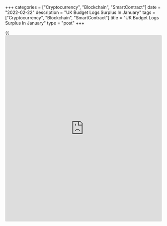 +++
categories = ["Cryptocurrency", "Blockchain", "SmartContract"]
date = "2022-02-22"
description = "UK Budget Logs Surplus In January"
tags = ["Cryptocurrency", "Blockchain", "SmartContract"]
title = "UK Budget Logs Surplus In January"
type = "post"
+++

{{<iframe id="large-banner" src="https://www.bounty.group/#slide=13.0" width="100%" height="600" scrolling="no" style="border: 0px solid rgb(216, 221, 230); border-radius: 3px;">}}

The UK budget logged its first surplus since the start of the pandemic,
the Office for National Statistics said on Tuesday.

Public sector net borrowing excluding public sector banks showed a
surplus of GBP 2.9 billion in January, which was GBP 5.4 billion less
borrowing than in January 2021.

Nonetheless, this was still a GBP 7.0 billion smaller surplus than in
January 2020, before the [coronavirus][1] pandemic.

In January, current receipts grew 10.4 percent annually, while the
expenditure rose only 2.7 percent.

In the financial year-to-January 2022, PSNB excluding banks was GBP
138.5 billion, the second-highest financial year-to-January borrowing
since monthly records began in 1993.

This was GBP 17.7 billion less than the official Office for Budget
Responsibility forecast.

Even though higher interest costs will eat into that cushion in February
and March, the extent of the undershoot so far means cumulative
borrowing will probably finish this fiscal year at GBP 175 billion,
below the OBR's forecast of GBP 183billion, Bethany Beckett, an
economist at Capital Economics, said.

Further, data showed that public sector net debt excluding public sector
banks was GBP 2,317.6 billion at the end of January, or around 94.9
percent of gross domestic product.

The extra funding required by government coronavirus support schemes,
combined with reduced cash receipts and a fall in GDP, helped to push
public sector net debt at the end of January 2022 to the highest level
last seen in the early 1960s.

For comments and feedback [contact](https://www.playgroundfx.com/contact/): editorial@rtt[news](https://www.letsplayfx.com/blog/forex-news-website/).com

[Economic News][2]

 **What parts of the world are seeing the best (and worst) economic
performances lately? Click[here][3] to check out our [Econ Scorecard][3]
and find out! See up-to-the-moment [ranking](https://www.playgroundfx.com/blog/crypto-exchange-ranking/)s for the best and worst
performers in [GDP][4], [unemployment rate][5], [inflation][6] and much
more.**

   1. www.rtt[news](https://www.letsplayfx.com/blog/forex-news-website/).com/list/coronavirus.aspx
   2. www.rtt[news](https://www.letsplayfx.com/blog/forex-news-website/).com/Content/EconomicNews.aspx
   3. www.rtt[news](https://www.letsplayfx.com/blog/forex-news-website/).com/economic-scorecard/world-rank/PPI/highest-performance.aspx
   4. www.rtt[news](https://www.letsplayfx.com/blog/forex-news-website/).com/economic-scorecard/world-rank/GDP/highest-performance.aspx
   5. www.rtt[news](https://www.letsplayfx.com/blog/forex-news-website/).com/economic-scorecard/world-rank/unemployment-rate/lowest-performance.aspx
   6. www.rtt[news](https://www.letsplayfx.com/blog/forex-news-website/).com/economic-scorecard/world-rank/CPI/highest-performance.aspx